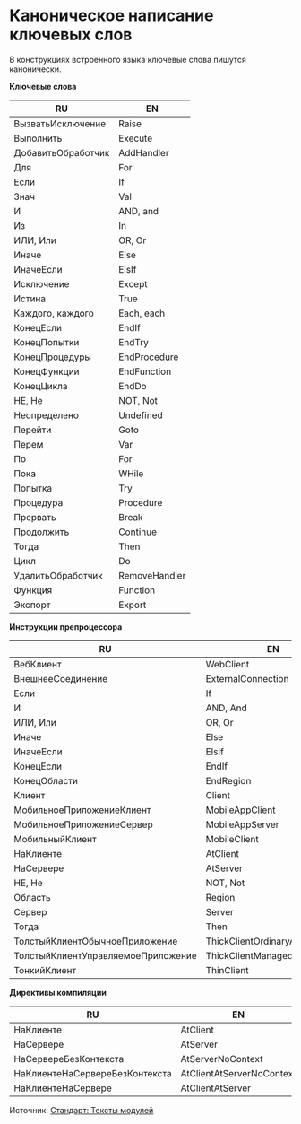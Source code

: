 # Каноническое написание ключевых слов 

В конструкциях встроенного языка ключевые слова пишутся канонически.

**Ключевые слова**

| RU                | EN        | 
|-------------------|-----------|
|ВызватьИсключение  |Raise      |
|Выполнить          |Execute    |
|ДобавитьОбработчик |AddHandler |
|Для                |For        |
|Если               |If         |
|Знач               |Val        |
|И                  |AND, and   |
|Из                 |In         |
|ИЛИ, Или           |OR, Or     |
|Иначе              |Else       |
|ИначеЕсли          |ElsIf      |
|Исключение         |Except     |
|Истина             |True       |
|Каждого, каждого   |Each, each |
|КонецЕсли          |EndIf      |
|КонецПопытки       |EndTry     |
|КонецПроцедуры     |EndProcedure|
|КонецФункции       |EndFunction|
|КонецЦикла         |EndDo
|НЕ, Не             |NOT, Not   |  
|Неопределено       |Undefined  |
|Перейти            |Goto       |
|Перем              |Var        |
|По                 |For        |
|Пока               |WHile      |
|Попытка            |Try        |
|Процедура          |Procedure  |
|Прервать           |Break      |
|Продолжить         |Continue   |
|Тогда              |Then       |
|Цикл               |Do         | 
|УдалитьОбработчик  |RemoveHandler|    
|Функция            |Function   |
|Экспорт            |Export     |

**Инструкции препроцессора**

| RU                                | EN                            | 
|-----------------------------------|-------------------------------|
|ВебКлиент                          |WebClient                      |
|ВнешнееСоединение                  |ExternalConnection             |
|Если                               |If                             |
|И                                  |AND, And                       |
|ИЛИ, Или                           |OR, Or                         |
|Иначе                              |Else                           |
|ИначеЕсли                          |ElsIf                          |
|КонецЕсли                          |EndIf                          |
|КонецОбласти                       |EndRegion                      |
|Клиент                             |Client                         |
|МобильноеПриложениеКлиент          |MobileAppClient                |
|МобильноеПриложениеСервер          |MobileAppServer                |
|МобильныйКлиент                    |MobileClient                   |
|НаКлиенте                          |AtClient                       |
|НаСервере                          |AtServer                       |
|НЕ, Не                             |NOT, Not                       |
|Область                            |Region                         |
|Сервер                             |Server                         |
|Тогда                              |Then                           |
|ТолстыйКлиентОбычноеПриложение     |ThickClientOrdinaryApplication |
|ТолстыйКлиентУправляемоеПриложение |ThickClientManagedApplication  |
|ТонкийКлиент                       |ThinClient                     |

**Директивы компиляции**

| RU                            | EN                        | 
|----------------------         |--------------------       |
|НаКлиенте                      |AtClient                   |
|НаСервере                      |AtServer                   |
|НаСервереБезКонтекста          |AtServerNoContext          |
|НаКлиентеНаСервереБезКонтекста |AtClientAtServerNoContext  |
|НаКлиентеНаСервере             |AtClientAtServer           |


Источник: [Стандарт: Тексты модулей](https://its.1c.ru/db/v8std/content/2149184090/hdoc)

